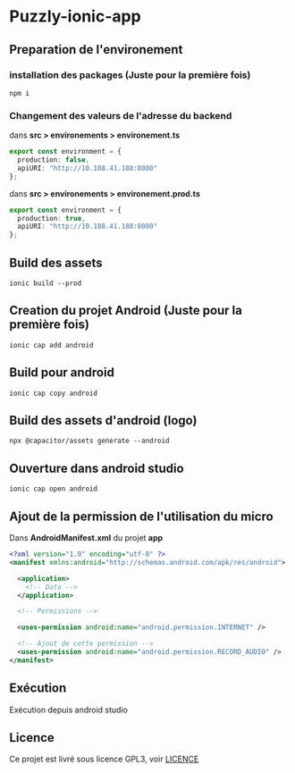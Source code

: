 # Puzzly-ionic-app

## Preparation de l'environement

### installation des packages (Juste pour la première fois)

```
npm i
```

### Changement des valeurs de l'adresse du backend 

dans **src > environements > environement.ts**

```ts
export const environment = {
  production: false,
  apiURI: "http://10.188.41.188:8080"
};
```

dans **src > environements > environement.prod.ts**

```ts
export const environment = {
  production: true,
  apiURI: "http://10.188.41.188:8080"
};
```

## Build des assets

```
ionic build --prod
```

## Creation du projet Android (Juste pour la première fois)

```
ionic cap add android
```

## Build pour android

```
ionic cap copy android
```

## Build des assets d'android (logo)

```
npx @capacitor/assets generate --android
```

## Ouverture dans android studio

```
ionic cap open android
```

## Ajout de la permission de l'utilisation du micro

Dans **AndroidManifest.xml** du projet **app**

```xml
<?xml version="1.0" encoding="utf-8" ?>
<manifest xmlns:android="http://schemas.android.com/apk/res/android">

  <application>
    <!-- Data -->
  </application>

  <!-- Permissions -->

  <uses-permission android:name="android.permission.INTERNET" />

  <!-- Ajout de cette permission -->
  <uses-permission android:name="android.permission.RECORD_AUDIO" />
</manifest>
```

## Exécution

Exécution depuis android studio

## Licence

Ce projet est livré sous licence GPL3, voir [LICENCE](./LICENCE)